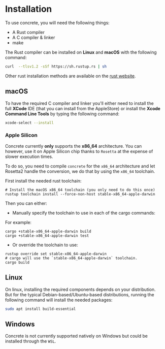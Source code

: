 
# Installation

To use concrete, you will need the following things:
- A Rust compiler
- A C compiler & linker
- make

The Rust compiler can be installed on __Linux__ and __macOS__ with the following command:

```bash
curl  --tlsv1.2 -sSf https://sh.rustup.rs | sh
```

Other rust installation methods are available on the
[rust website](https://forge.rust-lang.org/infra/other-installation-methods.html).

## macOS

To have the required C compiler and linker you'll either need to install the full __XCode__ IDE
(that you can install from the AppleStore) or install the __Xcode Command Line Tools__ by typing the
following command:

```bash
xcode-select --install
```

### Apple Silicon

Concrete currently __only__ supports the __x86_64__ architecture.
You can however, use it on Apple Silicon chip thanks to `Rosetta`
at the expense of slower execution times.

To do so, you need to compile `concrete` for the `x86_64` architecture
and let Rosetta2 handle the conversion, we do that by using the `x86_64` toolchain.

First install the needed rust toolchain:
```console
# Install the macOS x86_64 toolchain (you only need to do this once)
rustup toolchain install --force-non-host stable-x86_64-apple-darwin
```

Then you can either:
- Manually specify the toolchain to use in each of the cargo commands:

For example:
```console
cargo +stable-x86_64-apple-darwin build
cargo +stable-x86_64-apple-darwin test
```

- Or override the toolchain to use:
```console
rustup override set stable-x86_64-apple-darwin
# cargo will use the `stable-x86_64-apple-darwin` toolchain.
cargo build
```

## Linux

On linux, installing the required components depends on your distribution.
But for the typical Debian-based/Ubuntu-based distributions,
running the following command will install the needed packages:
```bash
sudo apt install build-essential
```

## Windows

Concrete is not currently supported natively on Windows but could be installed through the `WSL`.
